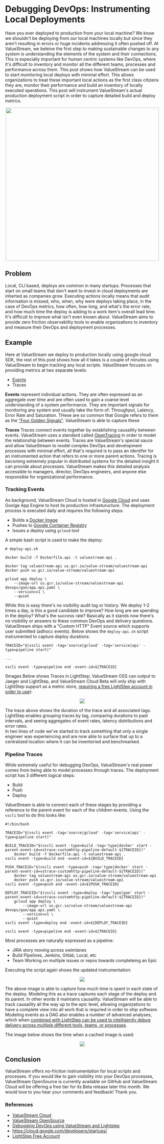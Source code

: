 # Debugging DevOps: Instrumenting Local Deployments


Have you ever deployed to production from your local machine? We know we shouldn't be deploying from our local machines locally but since they aren't resulting in errors or huge incidents addressing it often pushed off.  At ValueStream, we beleive the first step to making sustainable changes to any system is understanding the elements of the system and their connections.  This is especially important for human centric systems like DevOps, where it's difficult to inventory and monitor all the different teams, processes and performance across them. This post shows how ValueStream can be used to start monitoring local deploys with minimal effort.  This allows organizations to treat these important local actions as the first class citizens they are, monitor their performance and build an inventory of locally executed operations.  This post will instrument ValueStream's actual production deployment script in order to capture detailed build and deploy metrics.

<p align="center">
  <img src="static/build_pipeline_handrawn.jpg" width="500px">
</p>

## Problem

Local, CLI based, deploys are common in many startups.  Processes that start on small teams that don't want to invest in cloud deployments are inherted as companies grow.  Executing actions locally means that audit information is missed, who, when, why were deploys taking place, in the case of DevOps metrics, how often, how long, and what's the error rate, and how much time the deploy is adding to a work item's overall lead time.  It's difficult to improve what isn't even known about. ValueStream aims to provide zero friction observability tools to enable organizations to inventory and measure their DevOps and deployment processes.

## Example

Here at ValueStream we deploy to production locally using google cloud SDK, the rest of this post shows how all it takes is a couple of minutes using ValueStream to begin tracking any local scripts.  ValueStream focuses on providing metrics at two separate levels:

- [Events](https://github.com/ImpactInsights/valuestream/wiki/Events#event-types)
- Traces

**Events** represent individual actions.  They are often expressed as an aggregate over time and are often used to gain a coarse level understanding of a system performance.  They are important signals for monitoring any system and usually take the form of: Throughput, Latency, Error Rate and Saturation.  THese are so common that Google refers to them as the ["Four Golden Signals"](https://landing.google.com/sre/sre-book/chapters/monitoring-distributed-systems/#xref_monitoring_golden-signals).  ValueStream is able to capture these 

**Traces** Traces connect events together by establishing causaility between events. ValueStream uses a standard called [OpenTracing](https://opentracing.io/docs/overview/) in order to model the relationship between events.  Traces are ValueStream's special sauce and allow ValueStream to model complex DevOps and development processes with minimal effort, all that's required is to pass an identifer for an instrumented action that refers to one or more parent actions.  Tracing is becoming extremely popular in distributed systems for the detailed insight it can provide about processes. ValueStream makes this detailed analysis accessible to managers, director, DevOps engineers, and anyone else responsible for organizational performance.

### Tracking Events

As background, ValueStream Cloud is hosted in [Google Cloud](https://startup.google.com/) and uses Goolge App Engine to host its production infrasturucture.  The deployment process is executed daily and requires the following steps:

- Builds a [Docker Image](https://docs.docker.com/v17.09/engine/userguide/storagedriver/imagesandcontainers/#images-and-layers)
- Pushes to [Google Container Registry](https://cloud.google.com/container-registry/)
- Issues a deploy using `gcloud` tool

A simple bash script is used to make the deploy:

```
# deploy-api.sh

docker build -f Dockerfile.api -t valuestream-api .

docker tag valuestream-api us.gcr.io/value-stream/valuestream-api
docker push us.gcr.io/value-stream/valuestream-api

gcloud app deploy \
    --image-url us.gcr.io/value-stream/valuestream-api devops/gae/app.api.yaml \
    --version=v1 \
    --quiet
```

While this is easy there's no visibility audit log or history.  We deploy 1-2 times a day, is this a good candidate to improve? How long are we spending in the deploy? What's the success rate? Basically as it stands now there's no visibility or answers to these common DevOps and delivery questions.  ValueStream ships with a "Custom HTTP" Event source which supports user submitted (adhocc events).  Below shows the `deploy-api.sh` script instrumented to capture deploy durations:

```
TRACEID="$(vscli event -tag='source|gcloud' -tag='service|api' -type=pipeline start)"

...

vscli event -type=pipeline end -event-id=${TRACEID}
```

(Images Below shows Traces in LightStep; ValueStream OSS can output to Jaeger and LightStep, and ValueStream Cloud Beta will only ship with LightStep support as a metric store, [requiring a free LightStep account in order to use](https://lightstep.com/pricing/)):

<p align="center">
  <img src="static/pipeline_execution_trace.png">
</p>

The trace above shows the duration of the trace and all associated tags.  LightStep enables grouping traces by tag, comparing durations to past intervals, and seeing aggregates of event rates, latency distributions and error rates.  
In two lines of code we've started to track something that only a single engineer was experieincing and are now able to surface that up to a centralized location where it can be inventoried and benchmarked. 

### Pipeline Traces

While extremely useful for debugging DevOps, ValueStream's real power comes from being able to model processes through traces.  The deployment script has 3 different logical steps:
- Build 
- Push
- Deploy

ValueStream is able to connect each of these stages by providing a reference to the parent event for each of the children events.  Using the `vscli` tool to do this looks like:

```
#!/bin/bash

TRACEID="$(vscli event -tag='source|gcloud' -tag='service|api' -type=pipeline start)"

BUILD_TRACEID="$(vscli event -type=build -tag='type|docker' start -parent-event-id=vstrace-customhttp-pipeline-default-${TRACEID})"
    docker build -f Dockerfile.api -t valuestream-api .
vscli event -type=build end -event-id=${BUILD_TRACEID}

PUSH_TRACEID="$(vscli event -type=push -tag='type|docker' start -parent-event-id=vstrace-customhttp-pipeline-default-${TRACEID})"
    docker tag valuestream-api us.gcr.io/value-stream/valuestream-api
    docker push us.gcr.io/value-stream/valuestream-api
vscli event -type=push end -event-id=${PUSH_TRACEID}

DEPLOY_TRACEID="$(vscli event -type=deploy -tag='type|gae' start -parent-event-id=vstrace-customhttp-pipeline-default-${TRACEID})"
    gcloud app deploy \
        --image-url us.gcr.io/value-stream/valuestream-api devops/gae/app.api.yaml \
        --version=v1 \
        --quiet
vscli event -type=deploy end -event-id=${DEPLOY_TRACEID}

vscli event -type=pipeline end -event-id=${TRACEID}
```

Most processes are naturally expressed as a pipeline:

- JIRA story moving across swimlanes
- Build Pipelines, Jenkins, Gitlab, Local, etc
- Team Working on multiple issues or repos towards completeing an Epic 

Executing the script again shows the updated instrumentation:

<p align="center">
  <img src="static/build_image.png">
</p>

The above image is able to capture how much time is spent in each state of the deploy.  Modeling this as a trace captures each stage of the deploy and its parent.  In other words it maintains causaility. ValueStream will be able to track causaility all the way up to the epic level, allowing organizations to have a complete view into all work that is requried in order to ship software.  Modeling events as a DAG also enables a number of advanced analyses, which when 
[combined with LightStep can be used to intelligently debug delivery across multiple different tools, teams, or processes](https://medium.com/valuestream-by-operational-analytics-inc/debugging-devops-using-valuestream-and-lightstep-e1f8e07f4eab).

The image below shows the time when a cached image is used:

<p align="center">
  <img src="static/vs_gae_local_pipeline.png">
</p>

## Conclusion

ValueStream offers no-friction instrumentation for local scripts and processes.  If you would like to gain visibility into your DevOps processes, ValueStream OpenSource is currently available on GitHub and ValueStream Cloud will be offering a free tier for its Beta release later this month.  We would love to you hear your comments and feedback! Thank you.

### References
- [ValueStream Cloud](https://www.value-stream.net/home)
- [ValueStream OpenSource](https://github.com/ImpactInsights/valuestream)
- [Debugging DevOps using ValueStream and Lightstep](https://medium.com/valuestream-by-operational-analytics-inc/debugging-devops-using-valuestream-and-lightstep-e1f8e07f4eab)
- https://cloud.google.com/developers/startups/
- [LightStep Free Account](https://lightstep.com/pricing/)

